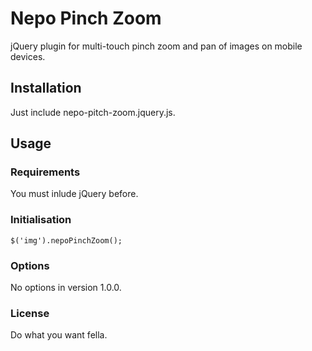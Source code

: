 # Nepo Pinch Zoom
jQuery plugin for multi-touch pinch zoom and pan of images on mobile devices.

## Installation
Just include nepo-pitch-zoom.jquery.js.

## Usage

### Requirements
You must inlude jQuery before.

### Initialisation
```
$('img').nepoPinchZoom();
```

### Options
No options in version 1.0.0.

### License
Do what you want fella.
